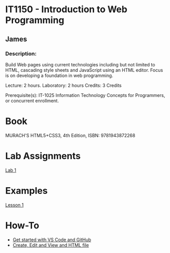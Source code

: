 # IT1150 - Introduction to Web Programming
## James  

### Description:
Build Web pages using current technologies including but not limited to HTML, cascading style sheets and JavaScript using an HTML editor. Focus is on developing a foundation in web programming.

Lecture: 2 hours.
Laboratory: 2 hours
Credits: 3 Credits

Prerequisite(s):  IT-1025 Information Technology Concepts for Programmers, or concurrent enrollment.

# Book
MURACH'S HTML5+CSS3, 4th Edition, ISBN: 9781943872268

# Lab Assignments
[Lab 1](Labs/Lab1/readme.md)

# Examples
[Lesson 1](Examples/Example1.md)

# How-To
* [Get started with VS Code and GitHub](Guides/StartUpInstructions.md)
* [Create, Edit and View and HTML file](Guides/CreateEditView.md)
